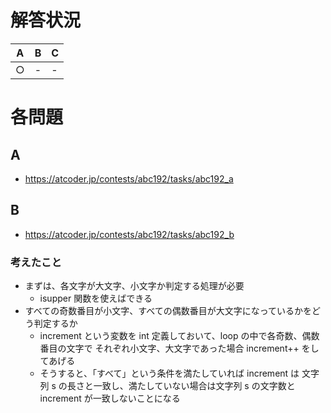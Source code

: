 # 解答状況

| A   | B   | C   |
| --- | --- | --- |
| ○   | -   | -   |

# 各問題

## A

- https://atcoder.jp/contests/abc192/tasks/abc192_a

## B

- https://atcoder.jp/contests/abc192/tasks/abc192_b

### 考えたこと

- まずは、各文字が大文字、小文字か判定する処理が必要
  - isupper 関数を使えばできる
- すべての奇数番目が小文字、すべての偶数番目が大文字になっているかをどう判定するか
  - increment という変数を int 定義しておいて、loop の中で各奇数、偶数番目の文字で それぞれ小文字、大文字であった場合 increment++ をしてあげる
  - そうすると、「すべて」という条件を満たしていれば increment は 文字列 s の長さと一致し、満たしていない場合は文字列 s の文字数と increment が一致しないことになる
